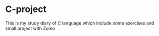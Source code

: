 # C-project
This is my study diary of C language which include some exercises and small project with Zumo
